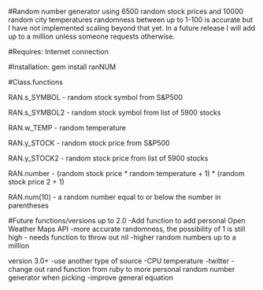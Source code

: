 #Random number generator using 6500 random stock prices and 10000 random city temperatures
randomness between up to 1-100 is accurate but I have not implemented scaling beyond that yet. In a future release I will add up to a million unless someone requests otherwise.

#Requires:
Internet connection

#Installation: 
gem install ranNUM

#Class.functions

RAN.s_SYMBOL - random stock symbol from S&P500

RAN.s_SYMBOL2 - random stock symbol from list of 5900 stocks

RAN.w_TEMP - random temperature

RAN.y_STOCK - random stock price from S&P500

RAN.y_STOCK2 - random stock price from list of 5900 stocks

RAN.number - (random stock price * random temperature + 1) * (random stock price 2 + 1)

RAN.num(10) - a random number equal to or below the number in parentheses

#Future functions/versions up to 2.0
-Add function to add personal Open Weather Maps API
-more accurate randomness, the possibility of 1 is still high - needs function to throw out nil
-higher random numbers up to a million

version 3.0+
-use another type of source
 -CPU temperature
 -twitter
-change out rand function from ruby to more personal random number generator when picking
-improve general equation

